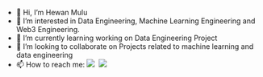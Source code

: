 - 👋 Hi, I’m Hewan Mulu
- 👀 I’m interested in Data Engineering, Machine Learning Engineering and Web3 Engineering.
- 🌱 I’m currently learning working on Data Engineering Project
- 💞️ I’m looking to collaborate on Projects related to machine learning and data engineering
- 📫 How to reach me: 
   <a href="https://www.linkedin.com/in/hewan-mulu-4970b7120/" target="_blank">
  <img src="https://img.shields.io/badge/linkedin-0077B5.svg?style=for-the-badge&logo=linkedin&logoColor=white"/></a>
  &nbsp;<a href="https://medium.com/@hewanmulu/" target="_blank"><img src="https://img.shields.io/badge/Medium-12100E?style=for-the-badge&logo=medium&logoColor=white"/></a> &nbsp;

<br />

<!---
hewanm/hewanm is a ✨ special ✨ repository because its `README.md` (this file) appears on your GitHub profile.
You can click the Preview link to take a look at your changes.
--->
